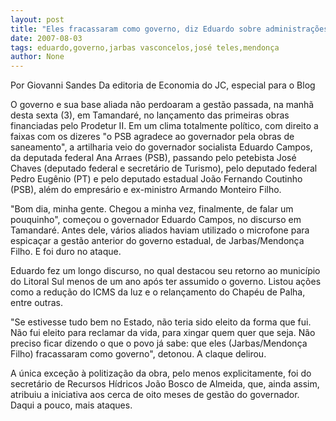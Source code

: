 ```yaml
---
layout: post
title: "Eles fracassaram como governo, diz Eduardo sobre administrações de Jarbas e Mendonça "
date: 2007-08-03
tags: eduardo,governo,jarbas vasconcelos,josé teles,mendonça
author: None
---
```

Por Giovanni Sandes
Da editoria de Economia do JC, especial para o Blog

O governo e sua base aliada n&atilde;o perdoaram a gest&atilde;o passada, na manh&atilde; desta sexta (3), em Tamandar&eacute;, no lan&ccedil;amento das primeiras obras financiadas pelo Prodetur II. 
Em um clima totalmente pol&iacute;tico, com direito a faixas com os dizeres &quot;o PSB agradece ao governador pela obras de saneamento&quot;, a artilharia veio do governador socialista Eduardo Campos, da deputada federal Ana Arraes (PSB), passando pelo petebista Jos&eacute; Chaves (deputado federal e secret&aacute;rio de Turismo), pelo deputado federal Pedro Eug&ecirc;nio (PT) e pelo deputado estadual Jo&atilde;o Fernando Coutinho (PSB), al&eacute;m do empres&aacute;rio e ex-ministro Armando Monteiro Filho. 

&quot;Bom dia, minha gente. Chegou a minha vez, finalmente, de falar um pouquinho&quot;, come&ccedil;ou o governador Eduardo Campos, no discurso em Tamandar&eacute;. Antes dele, v&aacute;rios aliados haviam utilizado o microfone para espica&ccedil;ar a gest&atilde;o anterior do governo estadual, de Jarbas/Mendon&ccedil;a Filho. E foi duro no ataque. 

Eduardo fez um longo discurso, no qual destacou seu retorno ao munic&iacute;pio do Litoral Sul menos de um ano ap&oacute;s ter assumido o governo. Listou a&ccedil;&otilde;es como a redu&ccedil;&atilde;o do ICMS da luz e o relan&ccedil;amento do Chap&eacute;u de Palha, entre outras. 

&quot;Se estivesse tudo bem no Estado, n&atilde;o teria sido eleito da forma que fui. N&atilde;o fui eleito para reclamar da vida, para xingar quem quer que seja. N&atilde;o preciso ficar dizendo o que o povo j&aacute; sabe: que eles (Jarbas/Mendon&ccedil;a Filho) fracassaram como governo&quot;, detonou. A claque delirou. 

A &uacute;nica exce&ccedil;&atilde;o &agrave; politiza&ccedil;&atilde;o da obra, pelo menos explicitamente, foi do secret&aacute;rio de Recursos H&iacute;dricos Jo&atilde;o Bosco de Almeida, que, ainda assim, atribuiu a iniciativa aos cerca de oito meses de gest&atilde;o do governador. 
Daqui a pouco, mais ataques. 